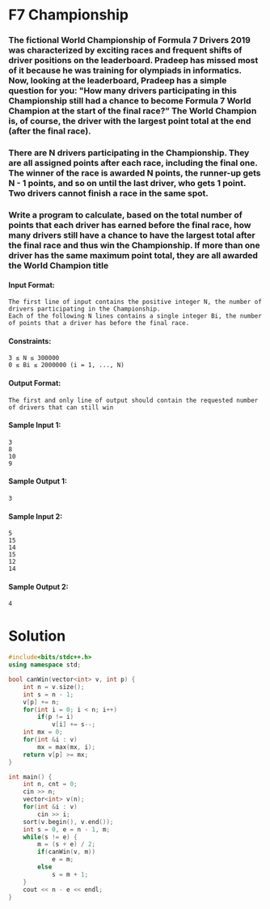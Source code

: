 # F7 Championship

### The fictional World Championship of Formula 7 Drivers 2019 was characterized by exciting races and frequent shifts of driver positions on the leaderboard. Pradeep has missed most of it because he was training for olympiads in informatics. Now, looking at the leaderboard, Pradeep has a simple question for you: "How many drivers participating in this Championship still had a chance to become Formula 7 World Champion at the start of the final race?” The World Champion is, of course, the driver with the largest point total at the end (after the final race).

### There are N drivers participating in the Championship. They are all assigned points after each race, including the final one. The winner of the race is awarded N points, the runner-up gets N - 1 points, and so on until the last driver, who gets 1 point. Two drivers cannot finish a race in the same spot.

### Write a program to calculate, based on the total number of points that each driver has earned before the final race, how many drivers still have a chance to have the largest total after the final race and thus win the Championship. If more than one driver has the same maximum point total, they are all awarded the World Champion title

#### Input Format:

    The first line of input contains the positive integer N, the number of drivers participating in the Championship.
    Each of the following N lines contains a single integer Bi, the number of points that a driver has before the final race.

#### Constraints:

    3 ≤ N ≤ 300000
    0 ≤ Bi ≤ 2000000 (i = 1, ..., N)

#### Output Format:

    The first and only line of output should contain the requested number of drivers that can still win

#### Sample Input 1:

    3
    8
    10
    9 

#### Sample Output 1:

    3

#### Sample Input 2:

    5
    15
    14
    15
    12
    14

#### Sample Output 2:

    4

# Solution

```cpp
#include<bits/stdc++.h>
using namespace std;

bool canWin(vector<int> v, int p) {
    int n = v.size();
    int s = n - 1;
    v[p] += n;
    for(int i = 0; i < n; i++)
        if(p != i)
            v[i] += s--;
    int mx = 0;
    for(int &i : v)
        mx = max(mx, i);
    return v[p] >= mx;
}

int main() {
    int n, cnt = 0;
    cin >> n;
    vector<int> v(n);
    for(int &i : v)
        cin >> i;
    sort(v.begin(), v.end());
    int s = 0, e = n - 1, m;
    while(s != e) {
        m = (s + e) / 2;
        if(canWin(v, m))
            e = m;
        else
            s = m + 1;
    }
    cout << n - e << endl;
}
```